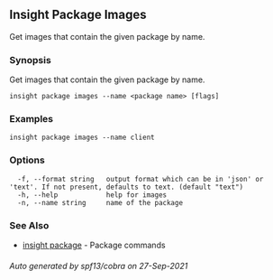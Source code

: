 ## Insight Package Images

Get images that contain the given package by name.

### Synopsis

Get images that contain the given package by name.

```
insight package images --name <package name> [flags]
```

### Examples

```
insight package images --name client
```

### Options

```
  -f, --format string   output format which can be in 'json' or 'text'. If not present, defaults to text. (default "text")
  -h, --help            help for images
  -n, --name string     name of the package
```

### See Also

* [insight package](insight_package.md)	 - Package commands

###### Auto generated by spf13/cobra on 27-Sep-2021
